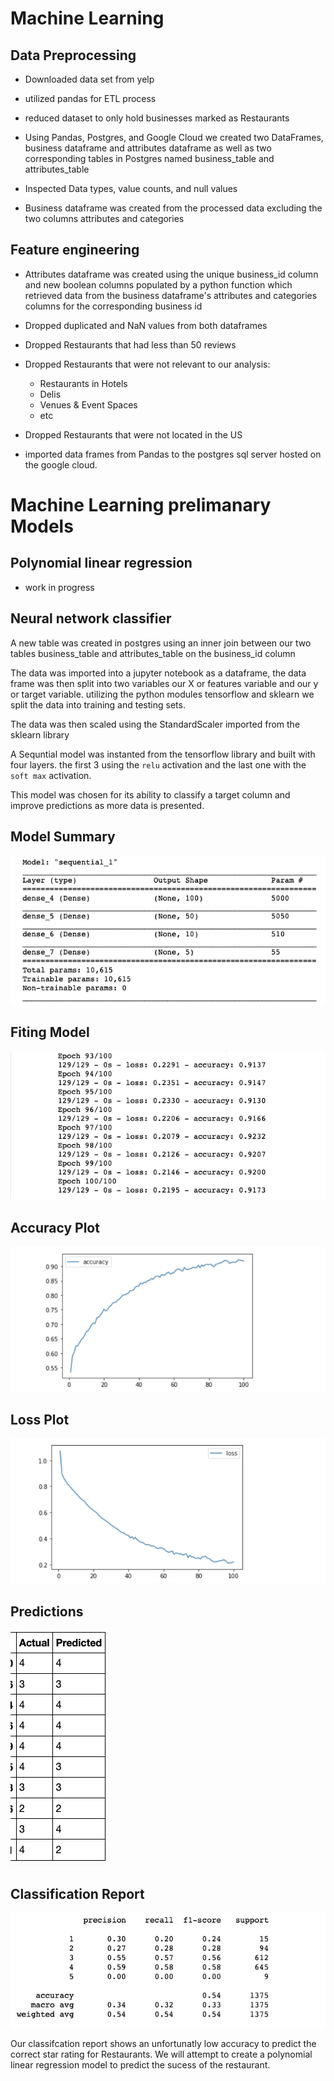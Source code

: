# Machine Learning

## Data Preprocessing
- Downloaded data set from yelp
- utilized pandas for ETL process

- reduced dataset to only hold businesses marked as Restaurants

- Using Pandas, Postgres, and Google Cloud we created two DataFrames, business dataframe and attributes dataframe
as well as two corresponding tables in Postgres named business_table and attributes_table

- Inspected Data types, value counts, and null values

- Business dataframe was created from the processed data excluding the two columns attributes and categories

## Feature engineering
- Attributes dataframe was created using the unique business_id column and new boolean columns populated by a python function which retrieved data from the business dataframe's attributes and categories columns for the corresponding business id

- Dropped duplicated and NaN values from both dataframes

- Dropped Restaurants that had less than 50 reviews

- Dropped Restaurants that were not relevant to our analysis:
    
    - Restaurants in Hotels
    - Delis
    - Venues & Event Spaces 
    - etc

- Dropped Restaurants that were not located in the US

- imported data frames from Pandas to the postgres sql server hosted on the google cloud.

# Machine Learning prelimanary Models

## Polynomial linear regression

- work in progress

## Neural network classifier

A new table was created in postgres using an inner join between our two tables business_table and attributes_table on the business_id column

The data was imported into a jupyter notebook as a dataframe, the data frame was then split into two variables our X or features variable and our y or target variable.
utilizing the python modules tensorflow and sklearn we split the data into training and testing sets.

The data was then scaled using the StandardScaler imported from the sklearn library

A Sequntial model was instanted from the tensorflow library
and built with four layers. the first 3 using the `relu` activation and the last one with the `soft max` activation.

This model was chosen for its ability to classify a target column and improve predictions as more data is presented.

## Model Summary
![alt-text](https://github.com/abtieku/group4-project/blob/main/Resources/model_summary.png?raw=True)

## Fiting Model
![alt-text](https://github.com/abtieku/group4-project/blob/main/Resources/100_epochs.png?raw=True)

## Accuracy Plot
![alt-text](https://github.com/abtieku/group4-project/blob/main/Resources/model_accuracy.png?raw=True)

## Loss Plot
![alt-text](https://github.com/abtieku/group4-project/blob/main/Resources/model_loss.png?raw=True)

## Predictions
![alt-text](https://github.com/abtieku/group4-project/blob/main/Resources/model_predictions.png?raw=True)

## Classification Report
![alt-text](https://github.com/abtieku/group4-project/blob/main/Resources/model_classification_report.png?raw=True)

Our classifcation report shows an unfortunatly low accuracy to predict the correct star rating for Restaurants. We will attempt to create a polynomial linear regression model to predict the sucess of the restaurant.
